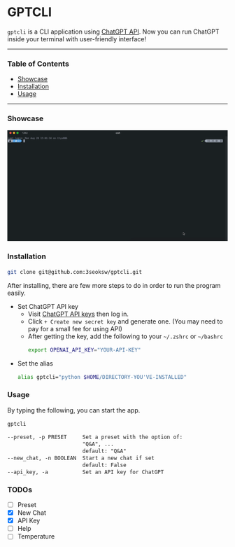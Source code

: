 # GPTCLI
`gptcli` is a CLI application using [ChatGPT API](https://openai.com/blog/introducing-chatgpt-and-whisper-apis).
Now you can run ChatGPT inside your terminal with user-friendly interface!

---

### Table of Contents
- [Showcase](#showcase)
- [Installation](#installation)
- [Usage](#usage)

---

### Showcase
<img src="./gptcli-showcase.gif" alt="gptcli-showcase-gif">


### Installation
```bash
git clone git@github.com:3seoksw/gptcli.git
```

After installing, there are few more steps to do in order to run the program easily.<br>

- Set ChatGPT API key
    - Visit [ChatGPT API keys](https://platform.openai.com/account/api-keys) then log in.
    - Click `+ Create new secret key` and generate one. (You may need to pay for a small fee for using API)
    - After getting the key, add the following to your `~/.zshrc` or `~/bashrc`
        ```bash
        export OPENAI_API_KEY="YOUR-API-KEY"
        ```
- Set the alias
    ```bash
    alias gptcli="python $HOME/DIRECTORY-YOU'VE-INSTALLED"
    ```

### Usage
By typing the following, you can start the app.
```
gptcli
```
```
--preset, -p PRESET     Set a preset with the option of:
                        "Q&A", ...
                        default: "Q&A"
--new_chat, -n BOOLEAN  Start a new chat if set
                        default: False
--api_key, -a           Set an API key for ChatGPT
```

### TODOs
- [ ] Preset
- [x] New Chat
- [x] API Key
- [ ] Help
- [ ] Temperature
